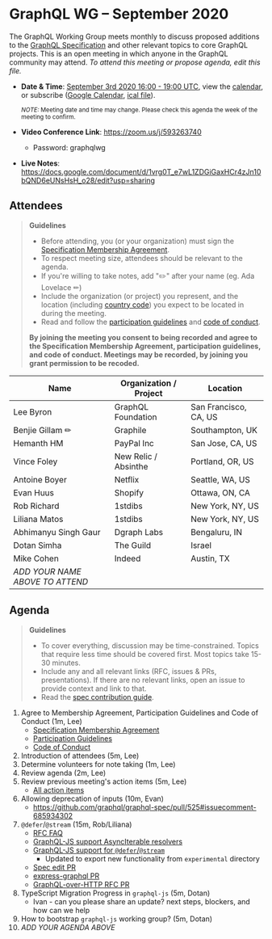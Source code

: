# GraphQL WG – September 2020

The GraphQL Working Group meets monthly to discuss proposed additions to the
[GraphQL Specification](https://github.com/graphql/graphql-spec) and other
relevant topics to core GraphQL projects. This is an open meeting in which
anyone in the GraphQL community may attend. *To attend this meeting or propose
agenda, edit this file.*

- **Date & Time**: [September 3rd 2020 16:00 - 19:00 UTC](https://www.timeanddate.com/worldclock/meetingdetails.html?year=2020&month=9&day=3&hour=16&min=0&sec=0&p1=224&p2=179&p3=136&p4=37&p5=239&p6=101&p7=152), view the [calendar](https://calendar.google.com/calendar/embed?src=linuxfoundation.org_ik79t9uuj2p32i3r203dgv5mo8%40group.calendar.google.com), or subscribe ([Google Calendar](https://calendar.google.com/calendar?cid=bGludXhmb3VuZGF0aW9uLm9yZ19pazc5dDl1dWoycDMyaTNyMjAzZGd2NW1vOEBncm91cC5jYWxlbmRhci5nb29nbGUuY29t), [ical file](https://calendar.google.com/calendar/ical/linuxfoundation.org_ik79t9uuj2p32i3r203dgv5mo8%40group.calendar.google.com/public/basic.ics)).

  <small>*NOTE:* Meeting date and time may change. Please check this agenda the week of the meeting to confirm.</small>
- **Video Conference Link**: https://zoom.us/j/593263740
  - Password: graphqlwg
- **Live Notes**: https://docs.google.com/document/d/1vrg0T_e7wL1ZDGiGaxHCr4zJn10bQND6eUNsHsH_o28/edit?usp=sharing


## Attendees

> **Guidelines**
> - Before attending, you (or your organization) must sign the [Specification Membership Agreement](https://github.com/graphql/foundation).
> - To respect meeting size, attendees should be relevant to the agenda.
> - If you're willing to take notes, add "✏️" after your name (eg. Ada Lovelace ✏)
> - Include the organization (or project) you represent, and the location (including [country code](https://en.wikipedia.org/wiki/List_of_ISO_3166_country_codes#Current_ISO_3166_country_codes)) you expect to be located in during the meeting.
> - Read and follow the [participation guidelines](https://github.com/graphql/graphql-wg#participation-guidelines) and [code of conduct](https://github.com/graphql/foundation/blob/master/CODE-OF-CONDUCT.md).
>
> **By joining the meeting you consent to being recorded and agree to the Specification Membership Agreement, participation guidelines, and code of conduct. Meetings may be recorded, by joining you grant permission to be recoded.**

| Name                     | Organization / Project   | Location
| ------------------------ | ------------------------ | ------------------------
| Lee Byron                | GraphQL Foundation       | San Francisco, CA, US
| Benjie Gillam ✏          | Graphile                 | Southampton, UK
| Hemanth HM               | PayPal Inc               | San Jose, CA, US
| Vince Foley              | New Relic / Absinthe     | Portland, OR, US
| Antoine Boyer            | Netflix                  | Seattle, WA, US
| Evan Huus                | Shopify                  | Ottawa, ON, CA
| Rob Richard              | 1stdibs                  | New York, NY, US
| Liliana Matos            | 1stdibs                  | New York, NY, US
| Abhimanyu Singh Gaur     | Dgraph Labs              | Bengaluru, IN
| Dotan Simha              | The Guild                | Israel
| Mike Cohen               | Indeed                   | Austin, TX
| *ADD YOUR NAME ABOVE TO ATTEND*


## Agenda

> **Guidelines**
> - To cover everything, discussion may be time-constrained. Topics that require less time should be covered first. Most topics take 15-30 minutes.
> - Include any and all relevant links (RFC, issues & PRs, presentations). If there are no relevant links, open an issue to provide context and link to that.
> - Read the [spec contribution guide](https://github.com/graphql/graphql-spec/blob/master/CONTRIBUTING.md).

<!--

Example agenda item:

1. Discuss moving the subscriptions proposal to stage 2 (30m, Lee)
   - [Subscriptions RFC](link.to/the-relevant/pr-or-issue-or-doc)
   - [GraphQL.js PR](github.link/to/the/project/pr)
   - [Another Relevant Link](youre.getting/the-idea.now)

-->

1. Agree to Membership Agreement, Participation Guidelines and Code of Conduct (1m, Lee)
   - [Specification Membership Agreement](https://github.com/graphql/foundation)
   - [Participation Guidelines](https://github.com/graphql/graphql-wg#participation-guidelines)
   - [Code of Conduct](https://github.com/graphql/foundation/blob/master/CODE-OF-CONDUCT.md)
1. Introduction of attendees (5m, Lee)
1. Determine volunteers for note taking (1m, Lee)
1. Review agenda (2m, Lee)
1. Review previous meeting's action items (5m, Lee)
   - [All action items](https://github.com/graphql/graphql-wg/issues?q=is%3Aissue+label%3A%22Action+item+%3Aclapper%3A%22)
1. Allowing deprecation of inputs (10m, Evan)
   - https://github.com/graphql/graphql-spec/pull/525#issuecomment-685934302
1. `@defer`/`@stream` (15m, Rob/Liliana)
   - [RFC FAQ](https://github.com/graphql/graphql-spec/pull/774)
   - [GraphQL-JS support AsyncIterable resolvers](https://github.com/graphql/graphql-js/pull/2757) 
   - [GraphQL-JS support for `@defer`/`@stream`](https://github.com/graphql/graphql-js/pull/2319)
       - Updated to export new functionality from `experimental` directory
   - [Spec edit PR](https://github.com/graphql/graphql-spec/pull/742)
   - [express-graphql PR](https://github.com/graphql/express-graphql/pull/583)
   - [GraphQL-over-HTTP RFC PR](https://github.com/graphql/graphql-over-http/pull/124)
1. TypeScript Migration Progress in `graphql-js` (5m, Dotan)
   - Ivan - can you please share an update? next steps, blockers, and how can we help
1. How to bootstrap `graphql-js` working group? (5m, Dotan)
1. *ADD YOUR AGENDA ABOVE*
